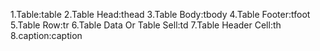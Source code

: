 1.Table:table
2.Table Head:thead
3.Table Body:tbody
4.Table Footer:tfoot
5.Table Row:tr
6.Table Data Or Table Sell:td
7.Table Header Cell:th
8.caption:caption
